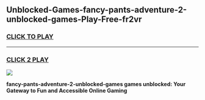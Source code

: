 
## Unblocked-Games-fancy-pants-adventure-2-unblocked-games-Play-Free-fr2vr
<h3>
<a href="https://premium76.site?title=fancy-pants-adventure-2-unblocked-games&ref=19M">CLICK TO PLAY</a></h3>
<hr>

<h3>
<a href="https://premium76.site?title=fancy-pants-adventure-2-unblocked-games&ref=19M">CLICK 2 PLAY</a>
  
</h3>

<a href="https://premium76.site?title=fancy-pants-adventure-2-unblocked-games&ref=19M"><img src="https://clearcache.store/games.png"></a>


**fancy-pants-adventure-2-unblocked-games games unblocked: Your Gateway to Fun and Accessible Online Gaming**
